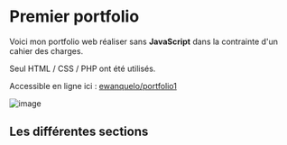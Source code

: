 # Premier portfolio

Voici mon portfolio web réaliser sans **JavaScript** dans la contrainte d'un cahier des charges.

Seul HTML / CSS / PHP ont été utilisés.

Accessible en ligne ici : [ewanquelo/portfolio1](http://ewan-quelo-portfolio.rf.gd/)

![image](https://github.com/EwanQuelo/portfolio1/assets/156847481/e27df51f-52b4-430d-9a9a-a18298d68957)

## Les différentes sections

